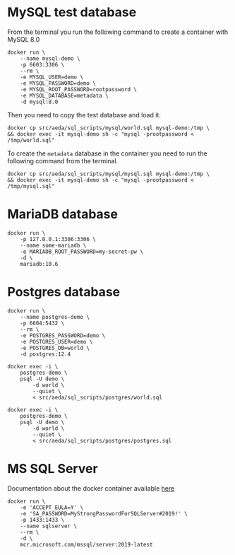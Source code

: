 # MySQL test database

From the terminal you run the following command to create a container with MySQL 8.0

```
docker run \
    --name mysql-demo \
    -p 6603:3306 \
    --rm \
    -e MYSQL_USER=demo \
    -e MYSQL_PASSWORD=demo \
    -e MYSQL_ROOT_PASSWORD=rootpassword \
    -e MYSQL_DATABASE=metadata \
    -d mysql:8.0
```

Then you need to copy the test database and load it.

```
docker cp src/aeda/sql_scripts/mysql/world.sql mysql-demo:/tmp \
&& docker exec -it mysql-demo sh -c "mysql -prootpassword < /tmp/world.sql"
```

To create the `metadata` database in the container you need to run the following command from the terminal.

```
docker cp src/aeda/sql_scripts/mysql/mysql.sql mysql-demo:/tmp \
&& docker exec -it mysql-demo sh -c "mysql -prootpassword < /tmp/mysql.sql"
```
# MariaDB database

```
docker run \
    -p 127.0.0.1:3306:3306 \
    --name some-mariadb \
    -e MARIADB_ROOT_PASSWORD=my-secret-pw \
    -d \
    mariadb:10.6
```

# Postgres database

```
docker run \
    --name postgres-demo \
    -p 6604:5432 \
    --rm \
    -e POSTGRES_PASSWORD=demo \
    -e POSTGRES_USER=demo \
    -e POSTGRES_DB=world \
    -d postgres:12.4
```

```
docker exec -i \
    postgres-demo \
    psql -U demo \
        -d world \
        --quiet \
        < src/aeda/sql_scripts/postgres/world.sql

docker exec -i \
    postgres-demo \
    psql -U demo \
        -d world \
        --quiet \
        < src/aeda/sql_scripts/postgres/postgres.sql
```

# MS SQL Server

Documentation about the docker container available [here](https://docs.microsoft.com/en-us/sql/linux/quickstart-install-connect-docker)
```
docker run \
    -e 'ACCEPT_EULA=Y' \
    -e 'SA_PASSWORD=MyStrongPasswordForSQLServer#2019!' \
    -p 1433:1433 \
    --name sqlserver \
    --rm \
    -d \
    mcr.microsoft.com/mssql/server:2019-latest
```